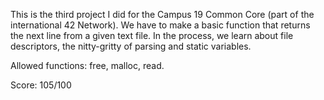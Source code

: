 This is the third project I did for the Campus 19 Common Core (part of the international 42 Network). We have to make a basic function that returns the next line from a given text file. 
In the process, we learn about file descriptors, the nitty-gritty of parsing and static variables. 

Allowed functions: free, malloc, read.

Score: 105/100
